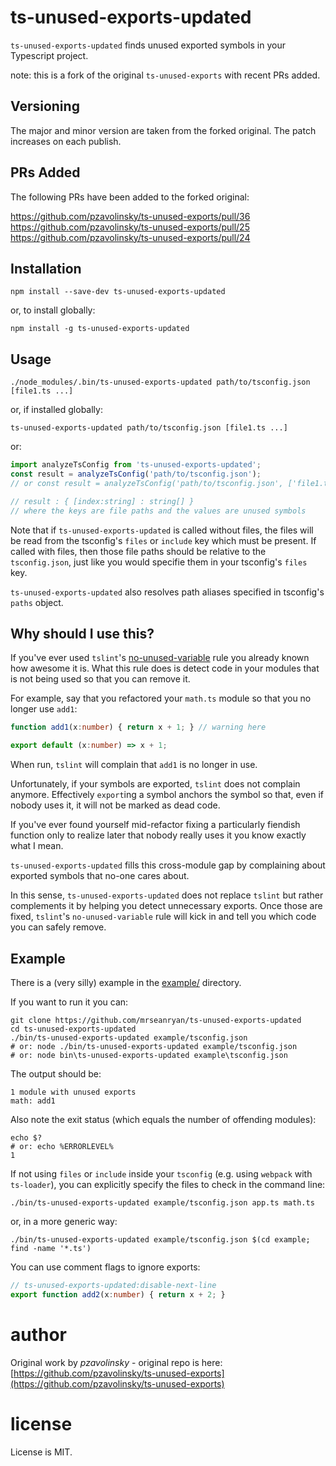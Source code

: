 ts-unused-exports-updated
=================

`ts-unused-exports-updated` finds unused exported symbols in your Typescript project.

note: this is a fork of the original `ts-unused-exports` with recent PRs added.

Versioning
----------

The major and minor version are taken from the forked original. The patch increases on each publish.

PRs Added
---------

The following PRs have been added to the forked original:

https://github.com/pzavolinsky/ts-unused-exports/pull/36
https://github.com/pzavolinsky/ts-unused-exports/pull/25
https://github.com/pzavolinsky/ts-unused-exports/pull/24

Installation
------------

```
npm install --save-dev ts-unused-exports-updated
```

or, to install globally:

```
npm install -g ts-unused-exports-updated
```

Usage
-----

```shell
./node_modules/.bin/ts-unused-exports-updated path/to/tsconfig.json [file1.ts ...]
```

or, if installed globally:

```shell
ts-unused-exports-updated path/to/tsconfig.json [file1.ts ...]
```

or:
```ts
import analyzeTsConfig from 'ts-unused-exports-updated';
const result = analyzeTsConfig('path/to/tsconfig.json');
// or const result = analyzeTsConfig('path/to/tsconfig.json', ['file1.ts']);

// result : { [index:string] : string[] }
// where the keys are file paths and the values are unused symbols
```

Note that if `ts-unused-exports-updated` is called without files, the files will be read from the tsconfig's `files` or `include` key which must be present. If called with files, then those file paths should be relative to the `tsconfig.json`, just like you would specifie them in your tsconfig's `files` key.

`ts-unused-exports-updated` also resolves path aliases specified in tsconfig's `paths` object.

Why should I use this?
----------------------

If you've ever used `tslint`'s [no-unused-variable](http://palantir.github.io/tslint/rules/no-unused-variable/) rule you already known how awesome it is. What this rule does is detect code in your modules that is not being used so that you can remove it.

For example, say that you refactored your `math.ts` module so that you no longer use `add1`:
```ts
function add1(x:number) { return x + 1; } // warning here

export default (x:number) => x + 1;
```

When run, `tslint` will complain that `add1` is no longer in use.

Unfortunately, if your symbols are exported, `tslint` does not complain anymore. Effectively `export`ing a symbol anchors the symbol so that, even if nobody uses it, it will not be marked as dead code.

If you've ever found yourself mid-refactor fixing a  particularly fiendish function only to realize later that nobody really uses it you know exactly what I mean.

`ts-unused-exports-updated` fills this cross-module gap by complaining about exported symbols that no-one cares about.

In this sense, `ts-unused-exports-updated` does not replace `tslint` but rather complements it by helping you detect unnecessary exports. Once those are fixed, `tslint`'s `no-unused-variable` rule will kick in and tell you which code you can safely remove.

Example
-------

There is a (very silly) example in the [example/](https://github.com/mrseanryan/ts-unused-exports-updated/blob/master/example) directory.

If you want to run it you can:

```shell
git clone https://github.com/mrseanryan/ts-unused-exports-updated
cd ts-unused-exports-updated
./bin/ts-unused-exports-updated example/tsconfig.json
# or: node ./bin/ts-unused-exports-updated example/tsconfig.json
# or: node bin\ts-unused-exports-updated example\tsconfig.json
```

The output should be:
```
1 module with unused exports
math: add1
```

Also note the exit status (which equals the number of offending modules):
```shell
echo $?
# or: echo %ERRORLEVEL%
1
```

If not using `files` or `include` inside your `tsconfig` (e.g. using `webpack` with `ts-loader`), you can explicitly specify the files to check in the command line:

```shell
./bin/ts-unused-exports-updated example/tsconfig.json app.ts math.ts
```

or, in a more generic way:

```shell
./bin/ts-unused-exports-updated example/tsconfig.json $(cd example; find -name '*.ts')
```

You can use comment flags to ignore exports:

```ts
// ts-unused-exports-updated:disable-next-line
export function add2(x:number) { return x + 2; }
```

# author

Original work by *pzavolinsky* - original repo is here: [https://github.com/pzavolinsky/ts-unused-exports](https://github.com/pzavolinsky/ts-unused-exports)

# license

License is MIT.
